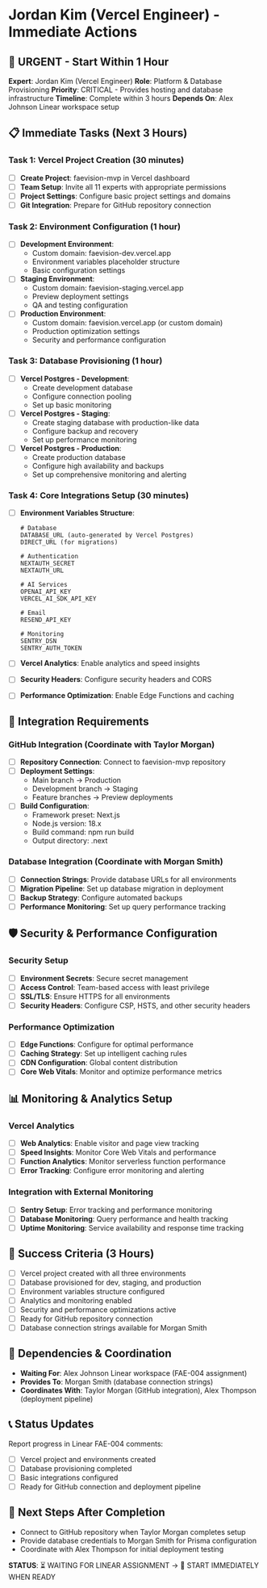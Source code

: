 # Jordan Kim (Vercel Engineer) - Immediate Actions

## 🎯 URGENT - Start Within 1 Hour

**Expert**: Jordan Kim (Vercel Engineer)
**Role**: Platform & Database Provisioning
**Priority**: CRITICAL - Provides hosting and database infrastructure
**Timeline**: Complete within 3 hours
**Depends On**: Alex Johnson Linear workspace setup

## 📋 Immediate Tasks (Next 3 Hours)

### Task 1: Vercel Project Creation (30 minutes)

- [ ] **Create Project**: faevision-mvp in Vercel dashboard
- [ ] **Team Setup**: Invite all 11 experts with appropriate permissions
- [ ] **Project Settings**: Configure basic project settings and domains
- [ ] **Git Integration**: Prepare for GitHub repository connection

### Task 2: Environment Configuration (1 hour)

- [ ] **Development Environment**:
  - Custom domain: faevision-dev.vercel.app
  - Environment variables placeholder structure
  - Basic configuration settings
- [ ] **Staging Environment**:
  - Custom domain: faevision-staging.vercel.app
  - Preview deployment settings
  - QA and testing configuration
- [ ] **Production Environment**:
  - Custom domain: faevision.vercel.app (or custom domain)
  - Production optimization settings
  - Security and performance configuration

### Task 3: Database Provisioning (1 hour)

- [ ] **Vercel Postgres - Development**:
  - Create development database
  - Configure connection pooling
  - Set up basic monitoring
- [ ] **Vercel Postgres - Staging**:
  - Create staging database with production-like data
  - Configure backup and recovery
  - Set up performance monitoring
- [ ] **Vercel Postgres - Production**:
  - Create production database
  - Configure high availability and backups
  - Set up comprehensive monitoring and alerting

### Task 4: Core Integrations Setup (30 minutes)

- [ ] **Environment Variables Structure**:

  ```
  # Database
  DATABASE_URL (auto-generated by Vercel Postgres)
  DIRECT_URL (for migrations)

  # Authentication
  NEXTAUTH_SECRET
  NEXTAUTH_URL

  # AI Services
  OPENAI_API_KEY
  VERCEL_AI_SDK_API_KEY

  # Email
  RESEND_API_KEY

  # Monitoring
  SENTRY_DSN
  SENTRY_AUTH_TOKEN
  ```

- [ ] **Vercel Analytics**: Enable analytics and speed insights
- [ ] **Security Headers**: Configure security headers and CORS
- [ ] **Performance Optimization**: Enable Edge Functions and caching

## 🔗 Integration Requirements

### GitHub Integration (Coordinate with Taylor Morgan)

- [ ] **Repository Connection**: Connect to faevision-mvp repository
- [ ] **Deployment Settings**:
  - Main branch → Production
  - Development branch → Staging
  - Feature branches → Preview deployments
- [ ] **Build Configuration**:
  - Framework preset: Next.js
  - Node.js version: 18.x
  - Build command: npm run build
  - Output directory: .next

### Database Integration (Coordinate with Morgan Smith)

- [ ] **Connection Strings**: Provide database URLs for all environments
- [ ] **Migration Pipeline**: Set up database migration in deployment
- [ ] **Backup Strategy**: Configure automated backups
- [ ] **Performance Monitoring**: Set up query performance tracking

## 🛡️ Security & Performance Configuration

### Security Setup

- [ ] **Environment Secrets**: Secure secret management
- [ ] **Access Control**: Team-based access with least privilege
- [ ] **SSL/TLS**: Ensure HTTPS for all environments
- [ ] **Security Headers**: Configure CSP, HSTS, and other security headers

### Performance Optimization

- [ ] **Edge Functions**: Configure for optimal performance
- [ ] **Caching Strategy**: Set up intelligent caching rules
- [ ] **CDN Configuration**: Global content distribution
- [ ] **Core Web Vitals**: Monitor and optimize performance metrics

## 📊 Monitoring & Analytics Setup

### Vercel Analytics

- [ ] **Web Analytics**: Enable visitor and page view tracking
- [ ] **Speed Insights**: Monitor Core Web Vitals and performance
- [ ] **Function Analytics**: Monitor serverless function performance
- [ ] **Error Tracking**: Configure error monitoring and alerting

### Integration with External Monitoring

- [ ] **Sentry Setup**: Error tracking and performance monitoring
- [ ] **Database Monitoring**: Query performance and health tracking
- [ ] **Uptime Monitoring**: Service availability and response time tracking

## 🎯 Success Criteria (3 Hours)

- [ ] Vercel project created with all three environments
- [ ] Database provisioned for dev, staging, and production
- [ ] Environment variables structure configured
- [ ] Analytics and monitoring enabled
- [ ] Security and performance optimizations active
- [ ] Ready for GitHub repository connection
- [ ] Database connection strings available for Morgan Smith

## 🚨 Dependencies & Coordination

- **Waiting For**: Alex Johnson Linear workspace (FAE-004 assignment)
- **Provides To**: Morgan Smith (database connection strings)
- **Coordinates With**: Taylor Morgan (GitHub integration), Alex Thompson (deployment pipeline)

## 📞 Status Updates

Report progress in Linear FAE-004 comments:

- [ ] Vercel project and environments created
- [ ] Database provisioning completed
- [ ] Basic integrations configured
- [ ] Ready for GitHub connection and deployment pipeline

## 🚀 Next Steps After Completion

- Connect to GitHub repository when Taylor Morgan completes setup
- Provide database credentials to Morgan Smith for Prisma configuration
- Coordinate with Alex Thompson for initial deployment testing

**STATUS**: ⏳ WAITING FOR LINEAR ASSIGNMENT → 🚀 START IMMEDIATELY WHEN READY
